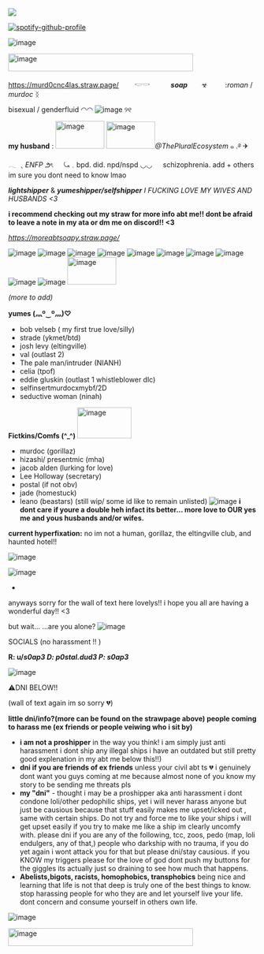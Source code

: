 ## 
![](https://komarev.com/ghpvc/?username=p0staldud3-username&label=stalkers+count)


[![spotify-github-profile](https://spotify-github-profile.kittinanx.com/api/view?uid=31txs26qxzmv5k2hq2exzfeknuoe&cover_image=true&theme=novatorem&show_offline=true&background_color=121212&interchange=false&bar_color=bdc100&bar_color_cover=true)](https://github.com/kittinan/spotify-github-profile)

![image](https://github.com/user-attachments/assets/b58f9752-8c8b-459d-87aa-a54154ac3563)



<img width="375" height="36" alt="image" src="https://github.com/user-attachments/assets/12c8dcc9-b538-4e41-80d0-131f47c95053" />


https://murd0cnc4las.straw.page/
　　𓎢𓎡　　　***soap***　　☣︎　           　
     :*roman*   / 
     *murdoc*   ᛝ


bisexual / genderfluid 
◠◠   ![image](https://github.com/user-attachments/assets/409803d2-3c1c-4c94-850e-3bba7ab25b62)      ୨୧         

**my husband** : <img width="99" height="56" alt="image" src="https://github.com/user-attachments/assets/9f74cae0-a589-461e-90e9-02e2e5456bba" /> <img width="99" height="55" alt="image" src="https://github.com/user-attachments/assets/a84779a9-8c77-465a-86aa-07f8a5578183" />*@ThePluralEcosystem*        ๑    .࿔ ✈︎  
         𓂃
         ﹑*ENFP*  ౨ৎ
　   ⤿﹒bpd. did. npd/nspd ◡◡
　     schizophrenia. add + others im sure you dont need to know lmao


***lightshipper*** & 
***yumeshipper/selfshipper***
*I FUCKING LOVE MY WIVES AND HUSBANDS <3*



****i recommend checking out my straw for more info abt me!! dont be afraid to leave a note in my ata or dm me on discord!! <3****

*https://moreabtsoapy.straw.page/*

![image](https://github.com/user-attachments/assets/56beee04-d4df-476e-ae48-6dc4f7f737a0) ![image](https://github.com/user-attachments/assets/55323953-6fc4-4474-8194-32007eb491b3) ![image](https://github.com/user-attachments/assets/dd94bd96-e1a4-48cb-a88d-16c388ca8304) ![image](https://github.com/user-attachments/assets/6be28319-b8c4-42c2-8556-6a2a388a0a0b) ![image](https://github.com/user-attachments/assets/c2eb3a62-01a4-4ed5-b18e-312e4a217dd0) ![image](https://github.com/user-attachments/assets/7f91ef91-39d6-4897-9057-379369c61af3) ![image](https://github.com/user-attachments/assets/8e8bc9a9-2529-4487-950c-95d016f8590e) ![image](https://github.com/user-attachments/assets/6d23f169-25ec-418f-956b-d6ecd1e6cc5c) ![image](https://github.com/user-attachments/assets/16ab4ed5-f7dd-4cc6-9607-75a388c0e6f3) ![image](https://github.com/user-attachments/assets/1d1e1b38-7814-4abc-8728-157074f73f8c)
<img width="99" height="56" alt="image" src="https://github.com/user-attachments/assets/d84355c4-c1f4-46f5-9cbb-fd030fe945f0" />






 *(more to add)*




**yumes (灬º‿º灬)♡**
- bob velseb ( my first true love/silly)
- strade (ykmet/btd) 
- josh levy (eltingville)
- val (outlast 2)
- The pale man/intruder (NIANH) 
-  celia (tpof)
- eddie gluskin (outlast 1 whistleblower dlc)
- selfinsertmurdocxmybf/2D
- seductive woman (ninah)

**Fictkins/Comfs (^_^)** <img width="110" height="63" alt="image" src="https://github.com/user-attachments/assets/b29bc976-97ed-4316-bd00-b854536cf01f" />





- murdoc (gorillaz)
- hizashi/ presentmic (mha)
- jacob alden (lurking for love)
- Lee Holloway (secretary)
- postal (if not obv)
- jade (homestuck)
- leano (beastars)
(still wip/ some id like to remain unlisted)
![image](https://github.com/user-attachments/assets/0d9958b1-f490-4ab1-837b-57d9ed326777)
**i dont care if youre a double heh infact its better... more love to OUR yes me and yous husbands and/or wifes.**



**current hyperfixation:** no im not a human, gorillaz, the eltingville club, and haunted hotel!!

![image](https://github.com/user-attachments/assets/58eb5bc1-f082-4f84-bdfb-38804926736c)




![image](https://github.com/user-attachments/assets/ecffeebc-c0eb-40c2-b718-41eebf1a26ce)


-
anyways sorry for the wall of text here lovelys!! i hope you all are having a wonderful day!! <3

but wait...
...are you alone?
![image](https://github.com/user-attachments/assets/8ba22ac3-b869-4c7e-aee8-3ef3f40fcfdb)


SOCIALS (no harassment !! )

**R: u/_s0ap3
D: p0stal.dud3
P: s0ap3_** 

![image](https://github.com/user-attachments/assets/ecffeebc-c0eb-40c2-b718-41eebf1a26ce)


⚠️DNI BELOW!! 

 (wall of text again im so sorry 💔)

****little dni/info?(more can be found on the strawpage above) people coming to harass me (ex friends or people veiwing who i sit by)****
 - **i am not a proshipper** in the way you think! i am simply just anti harassment i dont ship any illegal ships i have an outdated but still pretty good explenation in my abt me below this!!) 
 - **dni if you are friends of ex friends** unless your civil abt ts 💔 i genuinely dont want you guys coming at me because almost none of you know my story to be sending me threats pls
 - **my "dni"** - thought i may be a proshipper aka anti harassment i dont condone loli/other pedophilic ships, yet i will never harass anyone but just be causious because that stuff easily makes me upset/icked out , same with certain ships. Do not try and force me to like your ships i will get upset easily if you try to make me like a ship im clearly uncomfy with.
please dni if you are any of the following, tcc, zoos, pedo (map, loli endulgers, any of that,) people who darkship with no trauma, if you do yet again i wont attack you for that but please dni/stay causious. if you KNOW my triggers please for the love of god dont push my buttons for the giggles its actually just so draining to see how much that happens.
  - **Abelists,bigots, racists, homophobics, transphobics** being nice and learning that life is not that deep is truly one of the best things to know. stop harassing people for who they are and let yourself live your life. dont concern and consume yourself in others own life.


    
![image](https://github.com/user-attachments/assets/f6d88551-1512-4cf7-a576-712122025c34)

<img width="375" height="36" alt="image" src="https://github.com/user-attachments/assets/12c8dcc9-b538-4e41-80d0-131f47c95053" />

